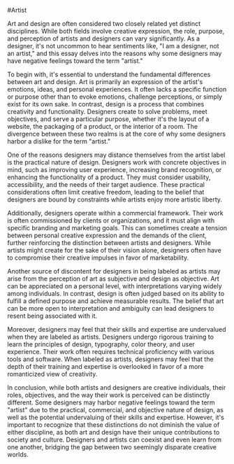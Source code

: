 #Artist

Art and design are often considered two closely related yet distinct disciplines. While both fields involve creative expression, the role, purpose, and perception of artists and designers can vary significantly. As a designer, it's not uncommon to hear sentiments like, "I am a designer, not an artist," and this essay delves into the reasons why some designers may have negative feelings toward the term "artist."

To begin with, it's essential to understand the fundamental differences between art and design. Art is primarily an expression of the artist's emotions, ideas, and personal experiences. It often lacks a specific function or purpose other than to evoke emotions, challenge perceptions, or simply exist for its own sake. In contrast, design is a process that combines creativity and functionality. Designers create to solve problems, meet objectives, and serve a particular purpose, whether it's the layout of a website, the packaging of a product, or the interior of a room. The divergence between these two realms is at the core of why some designers harbor a dislike for the term "artist."

One of the reasons designers may distance themselves from the artist label is the practical nature of design. Designers work with concrete objectives in mind, such as improving user experience, increasing brand recognition, or enhancing the functionality of a product. They must consider usability, accessibility, and the needs of their target audience. These practical considerations often limit creative freedom, leading to the belief that designers are bound by constraints while artists enjoy more artistic liberty.

Additionally, designers operate within a commercial framework. Their work is often commissioned by clients or organizations, and it must align with specific branding and marketing goals. This can sometimes create a tension between personal creative expression and the demands of the client, further reinforcing the distinction between artists and designers. While artists might create for the sake of their vision alone, designers often have to compromise their creative impulses in favor of marketability.

Another source of discontent for designers in being labeled as artists may arise from the perception of art as subjective and design as objective. Art can be appreciated on a personal level, with interpretations varying widely among individuals. In contrast, design is often judged based on its ability to fulfill a defined purpose and achieve measurable results. The belief that art can be more open to interpretation and ambiguity can lead designers to resent being associated with it.

Moreover, designers may feel that their skills and expertise are undervalued when they are labeled as artists. Designers undergo rigorous training to learn the principles of design, typography, color theory, and user experience. Their work often requires technical proficiency with various tools and software. When labeled as artists, designers may feel that the depth of their training and expertise is overlooked in favor of a more romanticized view of creativity.

In conclusion, while both artists and designers are creative individuals, their roles, objectives, and the way their work is perceived can be distinctly different. Some designers may harbor negative feelings toward the term "artist" due to the practical, commercial, and objective nature of design, as well as the potential undervaluing of their skills and expertise. However, it's important to recognize that these distinctions do not diminish the value of either discipline, as both art and design have their unique contributions to society and culture. Designers and artists can coexist and even learn from one another, bridging the gap between two seemingly disparate creative worlds.
